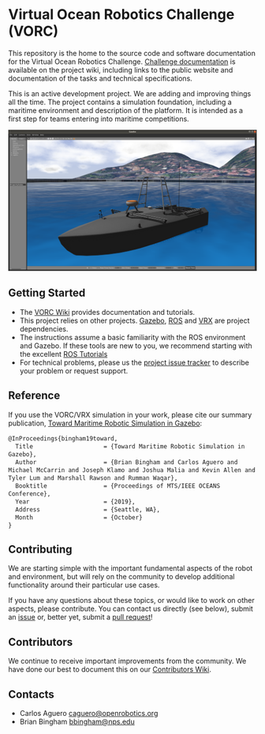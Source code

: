 # Virtual Ocean Robotics Challenge (VORC)

This repository is the home to the source code and software documentation for
the Virtual Ocean Robotics Challenge.
[Challenge documentation](https://github.com/osrf/vorc/wiki/documentation) is
available on the project wiki, including links to the public website and
documentation of the tasks and technical specifications.

This is an active development project. We are adding and improving things all
the time. The project contains a simulation foundation, including a maritime
environment and description of the platform. It is intended as a first step for
teams entering into maritime competitions.


![VORC](images/cora_front.png)

## Getting Started

 * The [VORC Wiki](https://github.com/osrf/vorc/wiki) provides documentation
 and tutorials.
 * This project relies on other projects. [Gazebo](http://gazebosim.org/),
 [ROS](http://ros.org) and [VRX](http://github.com/osrf/vrx) are project
  dependencies.
 * The instructions assume a basic familiarity with the ROS environment and Gazebo.  If these tools are new to you, we recommend starting with the excellent [ROS Tutorials](http://wiki.ros.org/ROS/Tutorials)
 * For technical problems, please us the [project issue tracker](https://github.com/osrf/vrx/issues) to describe your problem or request support.

## Reference

If you use the VORC/VRX simulation in your work, please cite our summary
publication, [Toward Maritime Robotic Simulation in Gazebo](https://wiki.nps.edu/display/BB/Publications?preview=/1173263776/1173263778/PID6131719.pdf):

```
@InProceedings{bingham19toward,
  Title                    = {Toward Maritime Robotic Simulation in Gazebo},
  Author                   = {Brian Bingham and Carlos Aguero and Michael McCarrin and Joseph Klamo and Joshua Malia and Kevin Allen and Tyler Lum and Marshall Rawson and Rumman Waqar},
  Booktitle                = {Proceedings of MTS/IEEE OCEANS Conference},
  Year                     = {2019},
  Address                  = {Seattle, WA},
  Month                    = {October}
}
```

## Contributing

We are starting simple with the important fundamental aspects of the robot and
environment, but will rely on the community to develop additional functionality
around their particular use cases.

If you have any questions about these topics, or would like to work on other
aspects, please contribute. You can contact us directly (see below), submit an
[issue](https://github.com/osrf/vorc/issues) or, better yet, submit a
[pull request](https://github.com/osrf/vorc/pulls/)!

## Contributors

We continue to receive important improvements from the community.
We have done our best to document this on our
[Contributors Wiki](https://github.com/osrf/vorc/wiki/Contributors).

## Contacts

 * Carlos Aguero <caguero@openrobotics.org>
 * Brian Bingham <bbingham@nps.edu>
